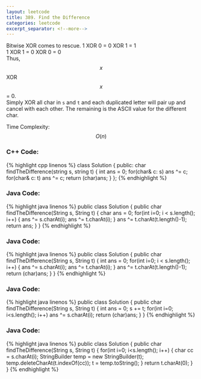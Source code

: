```yaml
---
layout: leetcode
title: 389. Find the Difference
categories: leetcode
excerpt_separator: <!--more-->
---
```

Bitwise XOR comes to rescue. 
1 XOR 0 = 0 XOR 1 = 1  
1 XOR 1 = 0 XOR 0 = 0  
Thus, $$x$$ XOR $$x$$ = 0.  
Simply XOR all char in `s` and `t` and each duplicated letter will pair up and cancel with each other.
The remaining is the ASCII value for the different char.  

Time Complexity: $$O(n)$$
<!--more-->
### C++ Code:
{% highlight cpp linenos %}
class Solution {
public:
    char findTheDifference(string s, string t) {
        int ans = 0;
        for(char& c: s)
            ans ^= c;
        for(char& c: t)
            ans ^= c;
        return (char)ans;
    }
};
{% endhighlight %}
### Java Code:
{% highlight java linenos %}
public class Solution {
    public char findTheDifference(String s, String t) {
        char ans = 0;
        for(int i=0; i < s.length(); i++) {
            ans ^= s.charAt(i);
            ans ^= t.charAt(i);
        }
        ans ^= t.charAt(t.length()-1);
        return ans;
    }
}
{% endhighlight %}
### Java Code:
{% highlight java linenos %}
public class Solution {
    public char findTheDifference(String s, String t) {
        int ans = 0;
        for(int i=0; i < s.length(); i++) {
            ans ^= s.charAt(i);
            ans ^= t.charAt(i);
        }
        ans ^= t.charAt(t.length()-1);
        return (char)ans;
    }
}
{% endhighlight %}
### Java Code:
{% highlight java linenos %}
public class Solution {
    public char findTheDifference(String s, String t) {
        int ans = 0;
        s += t;
        for(int i=0; i<s.length(); i++)
            ans ^= s.charAt(i);
        return (char)ans;
    }
}
{% endhighlight %}
### Java Code:
{% highlight java linenos %}
public class Solution {
    public char findTheDifference(String s, String t) {
        for(int i=0; i<s.length(); i++) {
            char cc = s.charAt(i);
            StringBuilder temp = new StringBuilder(t);
            temp.deleteCharAt(t.indexOf(cc));
            t = temp.toString();
        }
        return t.charAt(0);
    }
}
{% endhighlight %}
